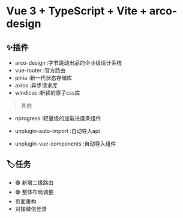 <!--
 * @Date: 2022-09-30 09:35:09
 * @LastEditors: Mr.qin
 * @LastEditTime: 2022-11-30 14:17:09
 * @Description: 描述文件
-->
# Vue 3 + TypeScript + Vite + arco-design

## ✨插件

- arco-design :字节跳动出品的企业级设计系统
- vue-router :官方路由
- pinia :新一代状态存储库
- axios :异步请求库
- windicss :新颖的原子css库

</p>

 > 其他

- nprogress :轻量级的加载进度条组件

- unplugin-auto-import :自动导入api
- unplugin-vue-components :自动导入组件

## 🏷️任务

- 🟢 新增二级路由
- 🟢 整体布局调整
- 页面重构
- 对接微信登录

